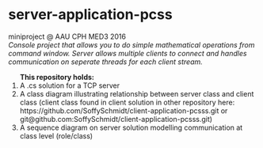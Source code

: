 # server-application-pcss 
miniproject @ AAU CPH MED3 2016
<br /><em>Console project that allows you to do simple mathematical operations from command window. Server allows multiple clients to connect and handles communication on seperate threads for each client stream. </em>

<ol><strong>This repository holds:</strong>
<li> A .cs solution for a TCP server </li>
<li> A class diagram illustrating relationship between server class and client class (client class found in client solution in other repository here: https://github.com/SoffySchmidt/client-application-pcsss.git or git@github.com:SoffySchmidt/client-application-pcsss.git)</li>
<li> A sequence diagram on server solution modelling communication at class level (role/class)</li>
</ol>
